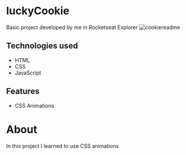 # luckyCookie
Basic project developed by me in Rocketseat Explorer
![cookiereadme](https://github.com/leonardomenezes7/luckyCookie/assets/145611761/64edad21-a90d-4068-b26e-e0705e03dbcb)

## Technologies used
- HTML
- CSS
- JavaScript

## Features
- CSS Animations

# About
In this project I learned to use CSS animations
